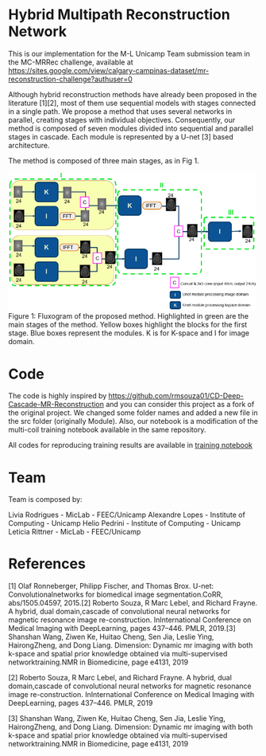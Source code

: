 # Hybrid Multipath Reconstruction Network

This is our implementation for the M-L Unicamp Team submission team in the MC-MRRec challenge, available at https://sites.google.com/view/calgary-campinas-dataset/mr-reconstruction-challenge?authuser=0

Although hybrid reconstruction methods have already been proposed in the literature [1][2], most of them use sequential models with stages connected in a single path. We propose a method that uses several networks in parallel, creating stages with individual objectives. Consequently, our method is composed of seven modules divided into sequential and parallel stages in cascade. Each module is represented by a U-net [3] based architecture.

The method is composed of three main stages, as in Fig 1.


<img src="https://github.com/alelopes/hybrid-multipath-reconstruction-network/blob/main/imgs/img1.png" width="500">
Figure 1: Fluxogram of the proposed method. Highlighted in green are the main stages of the method. Yellow boxes highlight the blocks for the first stage. Blue boxes represent the modules. K is for K-space and I for image domain.

# Code

The code is highly inspired by https://github.com/rmsouza01/CD-Deep-Cascade-MR-Reconstruction and you can consider this project as a fork of the original project. We changed some folder names and added a new file in the src folder (originally Module). Also, our notebook is a modification of the multi-coil training notebook available in the same repository.

All codes for reproducing training results are available in [training notebook](https://github.com/alelopes/hybrid-multipath-reconstruction-network/blob/main/notebooks/train_mc.ipynb)

# Team

Team is composed by:

Livia Rodrigues - MicLab - FEEC/Unicamp
Alexandre Lopes - Institute of Computing - Unicamp
Helio Pedrini - Institute of Computing - Unicamp
Leticia Rittner - MicLab - FEEC/Unicamp

# References

[1]  Olaf Ronneberger, Philipp Fischer, and Thomas Brox. U-net: Convolutionalnetworks for biomedical image segmentation.CoRR, abs/1505.04597, 2015.[2]  Roberto Souza, R Marc Lebel, and Richard Frayne. A hybrid, dual domain,cascade of convolutional neural networks for magnetic resonance image re-construction.   InInternational  Conference  on  Medical  Imaging  with  DeepLearning, pages 437–446. PMLR, 2019.[3]  Shanshan  Wang,  Ziwen  Ke,  Huitao  Cheng,  Sen  Jia,  Leslie  Ying,  HairongZheng,  and  Dong  Liang.   Dimension:  Dynamic  mr  imaging  with  both  k-space  and  spatial  prior  knowledge  obtained  via  multi-supervised  networktraining.NMR in Biomedicine, page e4131, 2019

[2]  Roberto Souza, R Marc Lebel, and Richard Frayne. A hybrid, dual domain,cascade of convolutional neural networks for magnetic resonance image re-construction.   InInternational  Conference  on  Medical  Imaging  with  DeepLearning, pages 437–446. PMLR, 2019

[3]  Shanshan  Wang,  Ziwen  Ke,  Huitao  Cheng,  Sen  Jia,  Leslie  Ying,  HairongZheng,  and  Dong  Liang.   Dimension:  Dynamic  mr  imaging  with  both  k-space  and  spatial  prior  knowledge  obtained  via  multi-supervised  networktraining.NMR in Biomedicine, page e4131, 2019
